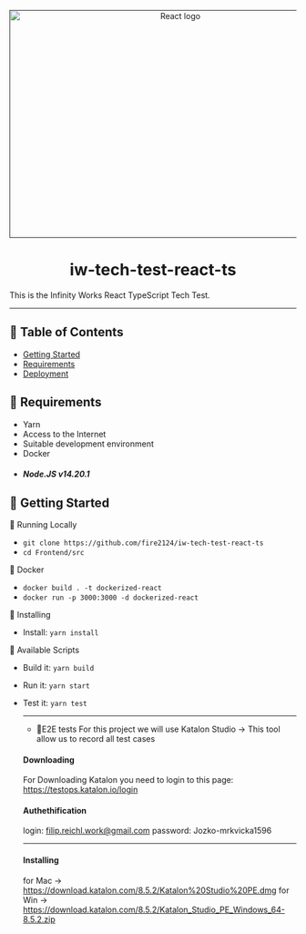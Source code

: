 <p align="center">
  <a href="" rel="noopener">
 <img width=584px height=400px src="https://dwglogo.com/wp-content/uploads/2017/09/1460px-React_logo.png" alt="React logo"></a>
</p>

<h1 align="center">  iw-tech-test-react-ts </h1>

<p align="left">This is the Infinity Works React TypeScript Tech Test.</p>

---

## 📝 Table of Contents

- [Getting Started](#getting_started)
- [Requirements](#requirements)
- [Deployment](#deployment)

## 🤔 Requirements <a name = "requirements"></a>

- Yarn
- Access to the Internet
- Suitable development environment
- Docker
- ##### Node.JS v14.20.1

## 🏁 Getting Started <a name = "getting_started"></a>

👷 Running Locally

- `git clone https://github.com/fire2124/iw-tech-test-react-ts`
- `cd Frontend/src `

👷 Docker

- `docker build . -t dockerized-react`
- `docker run -p 3000:3000 -d dockerized-react`

👷 Installing

- Install: `yarn install`

👷 Available Scripts

- Build it: `yarn build`
- Run it: `yarn start`
- Test it: `yarn test`

  ***

  - 👷E2E tests
  For this project we will use Katalon Studio -> This tool allow us to record all test cases
  
  #### Downloading
  For Downloading Katalon you need to login to this page:
  https://testops.katalon.io/login
  #### Authethification
    login: filip.reichl.work@gmail.com
    password: Jozko-mrkvicka1596

  ***

  #### Installing

  for Mac -> https://download.katalon.com/8.5.2/Katalon%20Studio%20PE.dmg
  for Win -> https://download.katalon.com/8.5.2/Katalon_Studio_PE_Windows_64-8.5.2.zip
